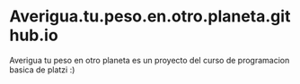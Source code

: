 # Averigua.tu.peso.en.otro.planeta.github.io
Averigua tu peso en otro planeta es un proyecto del curso de programacion basica de platzi :)
